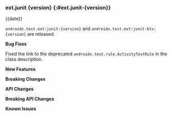 ### ext.junit {version} {:#ext.junit-{version}}

{{date}}

`androidx.test.ext:junit:{version}` and `androidx.test.ext:junit-ktx:{version}`
are released.

**Bug Fixes**

Fixed the link to the deprecated `androidx.test.rule.ActivityTestRule` in
the class description.

**New Features**

**Breaking Changes**

**API Changes**

**Breaking API Changes**

**Known Issues**
